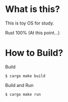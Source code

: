 # What is this?

This is toy OS for study.

Rust 100% (At this point...)

# How to Build?

Build

`$ cargo make build`

Build and Run

`$ cargo make run`
